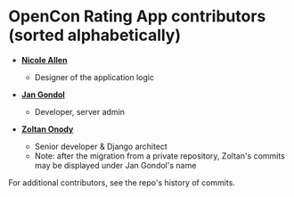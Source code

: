 ﻿# OpenCon Rating App contributors (sorted alphabetically)

* **[Nicole Allen](https://github.com/txtbks)**

  * Designer of the application logic

* **[Jan Gondol](https://github.com/jangondol)**

  * Developer, server admin

* **[Zoltan Onody](https://github.com/ZoltanOnody)**

  * Senior developer & Django architect
  * Note: after the migration from a private repository,
    Zoltan's commits may be displayed under Jan Gondol's name

For additional contributors, see the repo's history of commits.
